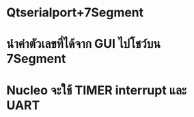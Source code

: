 # Qtserialport+7Segment
# นำค่าตัวเลขที่ได้จาก GUI ไปโชว์บน 7Segment 
# Nucleo จะใช้ TIMER interrupt และ UART
